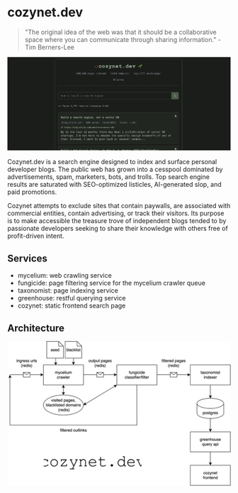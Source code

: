 # cozynet.dev

> "The original idea of the web was that it should be a collaborative space
> where you can communicate through sharing information." - Tim Berners-Lee

![screenshot](docs/homepage_screenshot.png)

Cozynet.dev is a search engine designed to index and surface personal
developer blogs. The public web has grown into a cesspool dominated by
advertisements, spam, marketers, bots, and trolls. Top search engine results
are saturated with SEO-optimized listicles, AI-generated slop, and paid
promotions.

Cozynet attempts to exclude sites that contain paywalls, are associated
with commercial entities, contain advertising, or track their visitors. Its
purpose is to make accessible the treasure trove of independent blogs tended
to by passionate developers seeking to share their knowledge with others free
of profit-driven intent.

## Services

- mycelium: web crawling service
- fungicide: page filtering service for the mycelium crawler queue
- taxonomist: page indexing service
- greenhouse: restful querying service
- cozynet: static frontend search page

## Architecture

![architecture diagram](docs/cozynet.drawio.svg)
